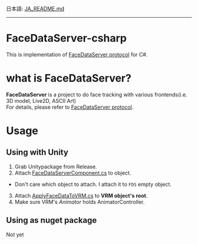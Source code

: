 日本語: [JA_README.md](JA_README.md)

---

# FaceDataServer-csharp

This is implementation of [FaceDataServer protocol](https://github.com/Cj-bc/FDS-protos) for C#.

# what is FaceDataServer?

__FaceDataServer__ is a project to do face tracking with various frontends(i.e. 3D model, Live2D, ASCII Art)  
For details, please refer to [FaceDataServer protocol](https://github.com/Cj-bc/FDS-protos).

# Usage

## Using with Unity

1. Grab Unitypackage from Release.
2. Attach [FaceDataServerComponent.cs](FaceDataServer-Unity/FaceDataServerComponent.cs) to object.
  - Don't care which object to attach. I attach it to `FDS` empty object.
3. Attach [ApplyFaceDataToVRM.cs](FaceDataServer-Unity/ApplyFaceDataToVRM.cs) to __VRM object's root__.
4. Make sure VRM's _Animator_ holds AnimatorController.


## Using as nuget package

Not yet
